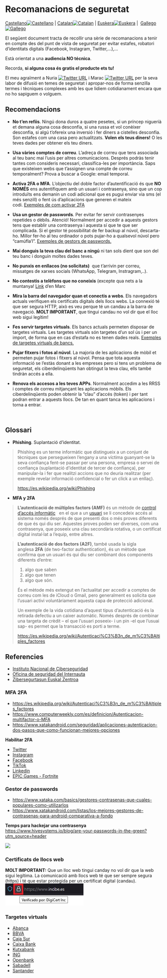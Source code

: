 # Recomanacions de seguretat
[Castellano<img src="https://upload.wikimedia.org/wikipedia/commons/thumb/7/7d/Flag_of_Spain_%281785%E2%80%931873%2C_1875%E2%80%931931%29.svg/320px-Flag_of_Spain_%281785%E2%80%931873%2C_1875%E2%80%931931%29.svg.png" alt="Castellano" width="40" height="20"/>](./README.md) | [Catalan<img src="https://upload.wikimedia.org/wikipedia/commons/thumb/0/0a/Flag_of_Catalonia_in_PNG.png/320px-Flag_of_Catalonia_in_PNG.png" alt="Catalan" width="40" height="20" />](./README_ca.md) | [Euskera<img src="https://upload.wikimedia.org/wikipedia/commons/thumb/2/2d/Flag_of_the_Basque_Country.svg/320px-Flag_of_the_Basque_Country.svg.png" alt="Euskera" width="40" height="20" />](./README_eu.md) |  [Gallego<img src="https://upload.wikimedia.org/wikipedia/commons/thumb/6/64/Flag_of_Galicia.svg/320px-Flag_of_Galicia.svg.png" alt="Gallego" width="40" height="20" />](./README_gl.md) 

El següent document tracta de recollir una sèrie de recomanacions a tenir en compte des del punt de vista de seguretat per evitar estafes, robatori d’identitats digitals (Facebook, Instagram, Twitter,...),...

Està orientat a una **audiencia NO técnica**.

Recorda, **si alguna cosa és gratis el producte ets tu!**

El meu agraïment a Nuria [![Twitter URL](https://img.shields.io/twitter/url/https/twitter.com/nuria_imeq.svg?style=social&label=Follow%20%40nuria_imeq)](https://twitter.com/nuria_imeq/) i Marac [![Twitter URL](https://img.shields.io/twitter/url/https/twitter.com/cibernicola_es.svg?style=social&label=Follow%20%40cibernicola_es)](https://twitter.com/cibernicola_es/) per la seva labor de difusió en temes de seguretat i apropar-nos de forma senzilla termes i tècniques complexes amb les que lidiem cotidianament encara que no ho sapiguem o volguem.

## Recomendacions

- **No t’en refiis**. Ningú dona duros a quatre pesetes, si un príncep niguerià et demana alguna cosa desconfia, si una russa et vol conèixer desconfia, 
si algú t’ofereix una inversió i fer diners a cistelles desconfia. Son estafes com una casa pero actualitzats. **Volen els teus diners!** O les teves dades 
per obtener els teu diners.

- **Usa vàries comptes de correu**. L’adreça de correu que tens associada al teu banc mai l’usis per altres comunicacions. Després podràs tenir tantes com 
consideris necessari, classifíca-les per importància. Saps que existeixen webs que t’assignen una compte de correu temporalment? Prova a buscar a 
Google: email temporal.

- **Activa 2FA o MFA**. L’objectiu del doble factor d’autentificació és que **NO NOMÉS** ens autentifiquem amb un usuari i contrasenya, sino que un cop 
introduïts ens demanin un codi adicional que es pugui enviar via sms (el més senzill) o fent ús d’aplicacions que generen el mateix codi. [Exemples de com
activar 2FA](#mfa-2fa)

- **Usa un gestor de passwords**. Per evitar fer servir contrasenyes repetides o dèbils. Atenció! Normalment per accedir a aquests gestors tens que establir
una contrasenya i aquesta sí que te que ser complicada. Si el gestor té possibilitat de fer backup al núvol, descarta-ho. Millor fer-ho al teu ordinador o 
pots pujar-ho a qualsevol núvol pero “camúfla’l”. [Exemples de gestors de passwords.](#gestor-de-passwords)

- **Mai donguis la teva clau del banc a ningú** ni tan sols dient que son del teu banc i donguin moltes dades teves.

- **No punxis en enllacos (no solicitats)**  que t’arrivin per correu, missatges de xarxes socials (WhatsApp, Telegram, Instragram,..).

- **No contestis a telèfons que no coneixis** (excepte qua nets a la muntanya! [Link](https://mobile.twitter.com/cibernicola_es/status/1456360233618522120?t=jVr7HFF2MpG7O6YPM5COoA&s=03) d’en Marc

- **Mira la barra del navegador quan et conectis a webs**. Els navegadors actuals verifiquen els certificats digitals dels llocs webs. La connexió té que ser 
segura HTTP, això es veu perque té un candau a la barra de navegació. **MOLT IMPORTANT**, que tingui candau no vol dir que el lloc web sigui legítim!

- **Fes servir targetes virtuals**. Els bancs actuals permeten disposar de targetes virtuals. Les targetes virtuals són targetes d’un sol ús i per un import, 
de forma que en cas d’estafa no es tenen dades reals. [Exemples de targetes virtuals de bancs.](#tarjetas-virtuales)

- **Pujar fitxers i fotos al núvol**. La majoria de les aplicacions de mòbil et permeten pujar fotos i fitxers al núvol. Pensa que tota aquesta informació 
se l’estàs donant a les empreses pero si tens un problema de seguretat, els ciberdelinqüents han obtingut la teva clau, ells també tindràn accés a ella.

- **Renova els accesos a les teves APPs**. Normalment accedim a les RRSS i comptes de correu mitjançant les aplicacions mòbils. Els ciberdelinqüents poden 
obtenir la “clau” d’accés (token) i per tant podran entrar a aquests llocs. De tan en quant tanca les aplicacions i torna a entrar.

 
## Glossari

- **Phishing**. Suplantació d’identitat.

> Phishing es un terme informàtic que distingueix a un conjunt de tècniques que persegueixen l’engany a una víctima guanyant-se la seva confiança fent-se passar per una persona, empresa o servei de confiança (suplantació d’identitat de tercer de confiança), per manipular-la i fer que realitzi accions que no deuria realitzar (per exemple revelar informació confidencial o fer un click a un enllaç).
>
> https://es.wikipedia.org/wiki/Phishing

- **MFA y 2FA**

> **L’autenticació de múltiples factors (AMF)** és un mètode de [control d’accés informàtic](https://es.wikipedia.org/wiki/Control_de_acceso_informático)  
> en el que a un [usuari](https://es.wikipedia.org/wiki/Usuario_(informática)) se li concedeix accés al sistema només després de que presenti dos o més proves diferents de que és qui diu ser. Aquestes proves poden ser diverses, com una contrasenya, que poseeix una clau secondària rotativa, o un certificat digital instal·lat a l’equip, entre altres.

> **L’autenticació de dos factors (A2F)**, també usada la sigla anglesa **2FA** (de two-factor authentication), és un mètode que confirma que un usuari és qui diu ser combinant dos components diferents d’entre:
>
> 1. algo que saben
> 2. algo que tenen
> 3. algo que són.
>
> És el mètode més extengut en l’actualitat per accedir a comptes de correu com les de iCloud o Gmail, pero generalment es solicita que l’usuari activi voluntàriament aquesta capa de protecció adicional.
>
> Un exemple de la vida cotidiana d’aquest tipus d’autenticació és la retirada defectiu a un caixer automàtic. Només després de combinar una targeta de crèdit – el que l’usuari poseeix- i un pin -el que l’usuai sap- es permet que la transacció es porti a terme.
>
> https://es.wikipedia.org/wiki/Autenticaci%C3%B3n_de_m%C3%BAltiples_factores

## Referencies
- [Instituto Nacional de Ciberseguridad](https://www.incibe.es/)
- [Oficina de seguridad del Internauta](https://www.osi.es/es)
- [Zibersegurtasun Euskal Zentroa](https://www.basquecybersecurity.eus/eu/index.html)

### MFA 2FA
- https://es.wikipedia.org/wiki/Autenticaci%C3%B3n_de_m%C3%BAltiples_factores
- https://www.computerweekly.com/es/definicion/Autenticacion-multifactor-o-MFA
- https://www.xatakandroid.com/seguridad/aplicaciones-autenticacion-dos-pasos-que-como-funcionan-mejores-opciones

**Habilitar 2FA**

- [Twitter](https://help.twitter.com/es/managing-your-account/two-factor-authentication)
- [Instagram](https://help.instagram.com/1124604297705184)
- [Facebook](https://m.facebook.com/help/148233965247823?locale2=es_ES )
- [TikTok](https://www.tiktok.com/safety/youth-portal/keep-your-account-secure?lang=es)
- [Linkedin](https://www.linkedin.com/help/linkedin/answer/31700/activar-y-desactivar-la-verificacion-en-dos-etapas?lang=es)
- [EPIC Games - Fortnite](https://www.epicgames.com/fortnite/es-MX/news/2fa )


### Gestor de passwords
- https://www.xataka.com/basics/gestores-contrasenas-que-cuales-populares-como-utilizarlos
- https://www.xatakandroid.com/listas/los-mejores-gestores-de-contrasenas-para-android-comparativa-a-fondo

**Temps para hackejar una contrasenya**
https://www.hivesystems.io/blog/are-your-passwords-in-the-green?utm_source=header

![](https://images.squarespace-cdn.com/content/v1/5ffe234606e5ec7bfc57a7a3/1615485490880-Y8L81ZT40KMHH6NATL8I/Hive+Systems+-+Password+Table.jpg)


### Certificats de llocs web
**MOLT IMPORTANT:** Que un lloc web tingui canday no vol dir que la web sigui legítima. 
La comunicació amb llocs web té que ser sempre segura (https) i té que estar protegida per un certificat digital (candau).
![Candado de sitio seguro](./images/candado.jpg)

### Targetes virtuals
- [Abanca](https://www.abanca.com/es/tarjetas/tarjetas-debito/tarjetas-prepago/)
- [BBVA](https://www.bbva.es/personas/productos/tarjetas/tarjeta-virtual.html)
- [Caja Sur](https://clientes.cajasur.es/cuentas-tarjetas/tarjeta-virtual.html)
- [Caixa Bank](https://www.caixabank.es/particular/tarjetas/tarjeta-virtual-caixabankwallet.html#)
- [Kutxabank](https://clientes.kutxabank.es/es/cuentas-tarjetas/tarjeta-virtual.html)
- [ING](https://www.ing.es/twyp#)
- [Openbank](https://www.openbank.es/en/virtual-card-free-debit-card)
- [Sabadell](https://www.bancsabadell.com/cs/Satellite/SabAtl/bs/1191347804050/es/segmento%253DEmpresas%2526prefijoruta%253Dtxempbs%252F%2526contentId%253D1191347804050%2526mapa%253Dtrue%2526nivel%253D1)
- [Santander](https://www.bancosantander.es/particulares/cuentas-tarjetas/tarjetas/debito/virtual-e-cash)


